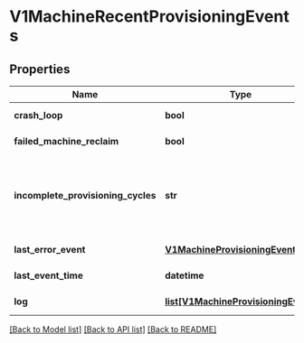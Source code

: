 # V1MachineRecentProvisioningEvents

## Properties
Name | Type | Description | Notes
------------ | ------------- | ------------- | -------------
**crash_loop** | **bool** | indicates that machine is provisioning crash loop | 
**failed_machine_reclaim** | **bool** | indicates that machine reclaim has failed | 
**incomplete_provisioning_cycles** | **str** | The field &#39;IncompleteProvisioningCycles&#39; in the provisioning events container is now deprecated and replaced by two new bool flags &#39;CrashLoop&#39; and &#39;MachineReclaimFailed&#39;. | 
**last_error_event** | [**V1MachineProvisioningEvent**](V1MachineProvisioningEvent.md) | the last erroneous event received | [optional] 
**last_event_time** | **datetime** | the time where the last event was received | [optional] 
**log** | [**list[V1MachineProvisioningEvent]**](V1MachineProvisioningEvent.md) | the log of recent machine provisioning events | 

[[Back to Model list]](../README.md#documentation-for-models) [[Back to API list]](../README.md#documentation-for-api-endpoints) [[Back to README]](../README.md)


